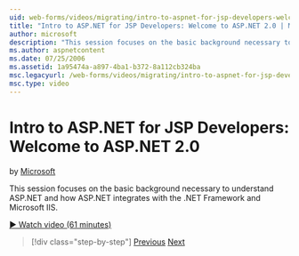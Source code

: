 ```yaml
---
uid: web-forms/videos/migrating/intro-to-aspnet-for-jsp-developers-welcome-to-aspnet-20
title: "Intro to ASP.NET for JSP Developers: Welcome to ASP.NET 2.0 | Microsoft Docs"
author: microsoft
description: "This session focuses on the basic background necessary to understand ASP.NET and how ASP.NET integrates with the .NET Framework and Microsoft IIS."
ms.author: aspnetcontent
ms.date: 07/25/2006
ms.assetid: 1a95474a-a897-4ba1-b372-8a112cb324ba
msc.legacyurl: /web-forms/videos/migrating/intro-to-aspnet-for-jsp-developers-welcome-to-aspnet-20
msc.type: video
---
```

Intro to ASP.NET for JSP Developers: Welcome to ASP.NET 2.0
====================
by [Microsoft](https://github.com/microsoft)

This session focuses on the basic background necessary to understand ASP.NET and how ASP.NET integrates with the .NET Framework and Microsoft IIS.

[&#9654; Watch video (61 minutes)](https://channel9.msdn.com/Blogs/ASP-NET-Site-Videos/intro-to-aspnet-for-jsp-developers-welcome-to-aspnet-20)

> [!div class="step-by-step"]
> [Previous](migrating-from-classic-asp-to-aspnet.md)
> [Next](intro-to-aspnet-for-jsp-developers-building-applications.md)
